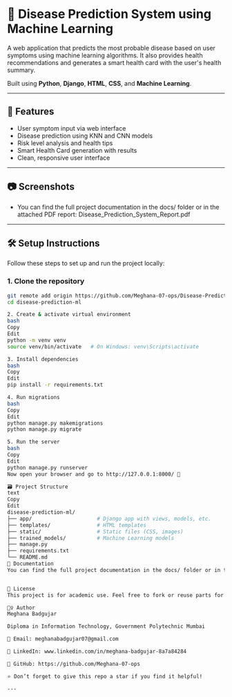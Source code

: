 # 🧠 Disease Prediction System using Machine Learning

A web application that predicts the most probable disease based on user symptoms using machine learning algorithms. It also provides health recommendations and generates a smart health card with the user's health summary.

Built using **Python**, **Django**, **HTML**, **CSS**, and **Machine Learning**.

---

## 📌 Features

- User symptom input via web interface
- Disease prediction using KNN and CNN models
- Risk level analysis and health tips
- Smart Health Card generation with results
- Clean, responsive user interface

---

## 📷 Screenshots

- You can find the full project documentation in the docs/ folder or in the attached PDF report: Disease_Prediction_System_Report.pdf

---

## 🛠️ Setup Instructions

Follow these steps to set up and run the project locally:

### 1. Clone the repository

```bash
git remote add origin https://github.com/Meghana-07-ops/Disease-Prediction-ML.git
cd disease-prediction-ml

2. Create & activate virtual environment
bash
Copy
Edit
python -m venv venv
source venv/bin/activate   # On Windows: venv\Scripts\activate

3. Install dependencies
bash
Copy
Edit
pip install -r requirements.txt

4. Run migrations
bash
Copy
Edit
python manage.py makemigrations
python manage.py migrate

5. Run the server
bash
Copy
Edit
python manage.py runserver
Now open your browser and go to http://127.0.0.1:8000/ 🎉

🗃️ Project Structure
text
Copy
Edit
disease-prediction-ml/
├── app/                     # Django app with views, models, etc.
├── templates/               # HTML templates
├── static/                  # Static files (CSS, images)
├── trained_models/          # Machine Learning models
├── manage.py
├── requirements.txt
└── README.md
📄 Documentation
You can find the full project documentation in the docs/ folder or in the attached PDF report: Disease_Prediction_System_Report.pdf


📃 License
This project is for academic use. Feel free to fork or reuse parts for educational purposes.

🙋‍♀️ Author
Meghana Badgujar

Diploma in Information Technology, Government Polytechnic Mumbai

📧 Email: meghanabadgujar07@gmail.com

🔗 LinkedIn: www.linkedin.com/in/meghana-badgujar-8a7a84284

🐙 GitHub: https://github.com/Meghana-07-ops

⭐ Don’t forget to give this repo a star if you find it helpful!

---
